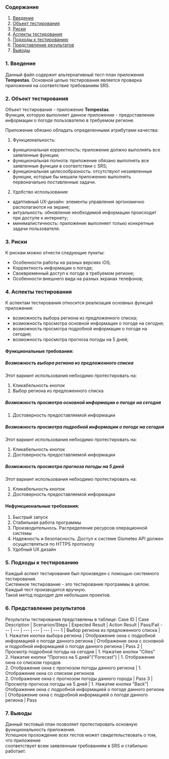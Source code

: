 ### Содержание
  1. [Введение](#1)
  2. [Объект тестирования](#2)
  3. [Риски](#3)
  4. [Аспекты тестирования](#4)<br>
  5. [Подходы к тестированию](#5)
  6. [Представление результатов](#6)
  7. [Выводы](#7)

<a name="1"></a>
### 1. Введение
  Данный файл содержит альтернативный тест-план приложения **Tempestas**. Основной целью тестирования является
  проверка приложения на соответствие требованиям SRS.

<a name="2"></a>
### 2. Объект тестирования
Объект тестирования -  приложение **Tempestas**.  
Функция, которую выполняет данное приложение - предоставление информации о погоде пользователю в требуемом регионе. 

Приложение обязано обладать определенными атрибутами качества: 
   
1. Функциональность:
+ функциональная корректность: приложение должно выполнять все заявленные функции;
+ функциональная полнота: приложение обязано выполнять все заявленные функции в соответствии с SRS;
+ функциональная целесообразность: отсутствуют незаявленные функции, которые бы мешали приложению выполнять первоначально поставленные задачи.

2. Удобство использования:  
+ адаптивный UX-дизайн: элементы управления эргономично располагаются на экране; 
+ актуальность: обновление необходимой информации происходит при доступе к интернету;  
+ минималистичность: приложение выполняет только конкретные задачи пользователя.  

<a name="3"></a>
### 3. Риски
К рискам можно отнести следующие пункты:
* Особенности работы на разных версиях iOS;
* Корректность информации о погоде;
* Своевременный доступ к погоде в требуемом регионе;
* Особенности внешнего вида на разных экранах телефонов;

<a name="4"></a>
### 4. Аспекты тестирования
К аспектам тестирования относится реализация основных функций приложения:
* возможность выбора региона из предложенного списка;
* возможность просмотра основной информации о погоде на сегодня;
* возможность просмотра подробной информации о погоде на сегодня;
* возможность просмотра прогноза погоды на 5 дней;

#### Функциональные требования:

##### Возможность выбора региона из предложенного списка
Этот вариант использования небходимо протестировать на:
1. Кликабельность кнопок
2. Выбор региона из предложенного списка

##### Возможность просмотра основной информации о погоде на сегодня
1. Достоверность предоставляемой информации

##### Возможность просмотра подробной информации о погоде на сегодня
Этот вариант использования небходимо протестировать на:
1. Кликабельность кнопок
2. Достоверность предоставляемой информации

##### Возможность просмотра прогноза погоды на 5 дней
Этот вариант использования небходимо протестировать на:
1. Кликабельность кнопок
2. Достоверность предоставляемой информации

#### Нефункциональные требования:
1. Быстрый запуск
2. Стабильная работа программы
3. Производительнось. Распределение ресурсов операционной системы
4. Надежность и безопасность. Доступ к системе Gismeteo API должен осуществляться по HTTPS протоколу
5. Удобный UX дизайн  

<a name="5"></a>
### 5. Подходы к тестированию
Каждый аспект тестирования был произведен с помощью системного тестирования.  
Системное тестирование - это тестирование программы в целом.  
Каждый тест производится вручную.  
Такой метод подходит для небольших проектов.

<a name="6"></a>
### 6. Представление результатов
Результаты тестирования представлены в таблице:
Case ID | Case Description | Scenarion/Steps | Expected Result | Action Result | Pass/Fail
--- | --- | --- | --- | --- | ---
1 | Выбор региона из предложенного списка | 1. Нажатие кнопки выбора региона | Отображение окна с подробной информацией о погоде данного региона | Отображение окна с основной и подробной информацией о погоде данного региона | Pass
2 | Просмотр подробной погоды на сегодня | 1. Нажатие кнопки "Cities" <br> 2. Нажатие кнопки "Прогноз на 5 дней"("Forecast") | 1. Отображение окна со списком городов <br> 2. Отображение окна с прогнозом погоды данного региона | 1. Отображение окна со списком регионов <br> 2. Отображение окна с прогнозом погоды данного города | Pass
3 | Просмотр прогноза погоды на 5 дней | 1. Нажатие кнопки "Back"|  Отображение окна с подробной информацией о погоде данного региона |  Отображение окна с подробной информацией о погоде данного региона | Pass

<a name="7"></a>
### 7. Выводы
Данный тестовый план позволяет протестировать основную функциональность приложения.  
Успешное прохождение всех тестов может свидетельствовать о том, что приложение  
соответствует всем заявленным требованиям в SRS и стабильно работает.
